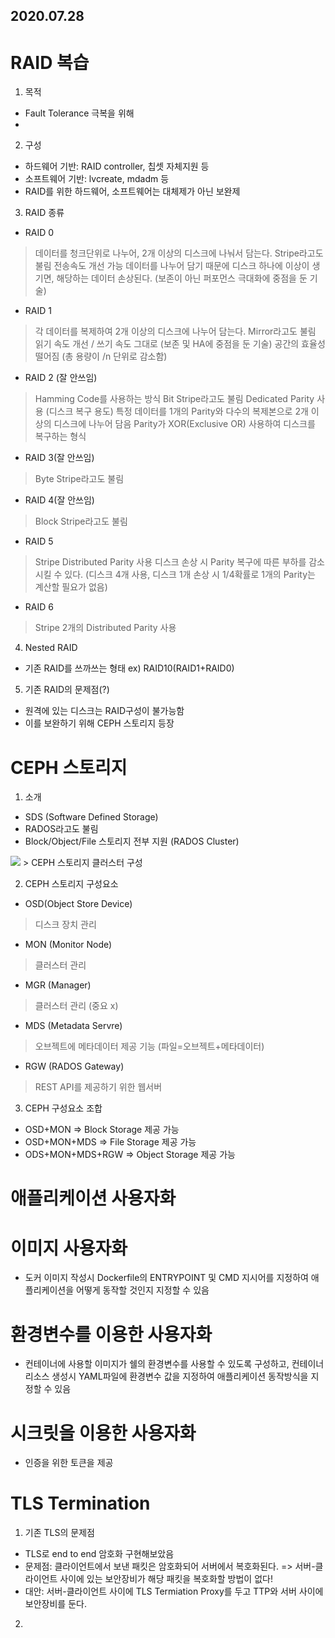 2020.07.28
----------

RAID 복습
========
1) 목적
* Fault Tolerance 극복을 위해
* 
2) 구성
* 하드웨어 기반: RAID controller, 칩셋 자체지원 등
* 소프트웨어 기반: lvcreate, mdadm 등
* RAID를 위한 하드웨어, 소프트웨어는 대체제가 아닌 보완제

3) RAID 종류
* RAID 0
> 데이터를 청크단위로 나누어, 2개 이상의 디스크에 나눠서 담는다.
> Stripe라고도 불림
> 전송속도 개선 가능
> 데이터를 나누어 담기 때문에 디스크 하나에 이상이 생기면, 해당하는 데이터 손상된다. (보존이 아닌 퍼포먼스 극대화에 중점을 둔 기술)

* RAID 1
> 각 데이터를 복제하여 2개 이상의 디스크에 나누어 담는다. 
> Mirror라고도 불림
> 읽기 속도 개선 / 쓰기 속도 그대로 (보존 및 HA에 중점을 둔 기술)
> 공간의 효율성 떨어짐 (총 용량이 /n 단위로 감소함)

* RAID 2 (잘 안쓰임)
> Hamming Code를 사용하는 방식
> Bit Stripe라고도 불림
> Dedicated Parity 사용 (디스크 복구 용도)
> 특정 데이터를 1개의 Parity와 다수의 복제본으로 2개 이상의 디스크에 나누어 담음
> Parity가 XOR(Exclusive OR) 사용하여 디스크를 복구하는 형식

* RAID 3(잘 안쓰임)
> Byte Stripe라고도 불림

* RAID 4(잘 안쓰임)
> Block Stripe라고도 불림

* RAID 5
> Stripe
> Distributed Parity 사용
> 디스크 손상 시 Parity 복구에 따른 부하를 감소시킬 수 있다. (디스크 4개 사용, 디스크 1개 손상 시 1/4확률로 1개의 Parity는 계산할 필요가 없음)

* RAID 6
> Stripe
> 2개의 Distributed Parity 사용

4) Nested RAID
* 기존 RAID를 쓰까쓰는 형태
ex) RAID10(RAID1+RAID0)

5) 기존 RAID의 문제점(?)
* 원격에 있는 디스크는 RAID구성이 불가능함
* 이를 보완하기 위해 CEPH 스토리지 등장

CEPH 스토리지
===========
1) 소개 
* SDS (Software Defined Storage)
* RADOS라고도 불림
* Block/Object/File 스토리지 전부 지원 (RADOS Cluster)
<img src=https://docs.ceph.com/docs/firefly/_images/stack.png>
> CEPH 스토리지 클러스터 구성

2) CEPH 스토리지 구성요소
* OSD(Object Store Device)
> 디스크 장치 관리
* MON (Monitor Node)
> 클러스터 관리
* MGR (Manager)
> 클러스터 관리 (중요 x)
* MDS (Metadata Servre)
> 오브젝트에 메타데이터 제공 기능 (파일=오브젝트+메타데이터)
* RGW (RADOS Gateway)
> REST API를 제공하기 위한 웹서버

3) CEPH 구성요소 조합
* OSD+MON => Block Storage 제공 가능
* OSD+MON+MDS => File Storage 제공 가능
* ODS+MON+MDS+RGW => Object Storage 제공 가능

애플리케이션 사용자화
================

이미지 사용자화
========================
* 도커 이미지 작성시 Dockerfile의 ENTRYPOINT 및 CMD 지시어를 지정하여 애플리케이션을 어떻게 동작할 것인지 지정할 수 있음

환경변수를 이용한 사용자화
=====================
* 컨테이너에 사용할 이미지가 쉘의 환경변수를 사용할 수 있도록 구성하고, 컨테이너 리소스 생성시 YAML파일에 환경변수 값을 지정하여 애플리케이션 동작방식을 지정할 수 있음 

시크릿을 이용한 사용자화
====================
* 인증을 위한 토큰을 제공

TLS Termination
================
1) 기존 TLS의 문제점
* TLS로 end to end 암호화 구현해보았음
* 문제점: 클라이언트에서 보낸 패킷은 암호화되어 서버에서 복호화된다. => 서버-클라이언트 사이에 있는 보안장비가 해당 패킷을 복호화할 방법이 없다!
* 대안: 서버-클라이언트 사이에 TLS Termiation Proxy를 두고 TTP와 서버 사이에 보안장비를 둔다.

2) 
